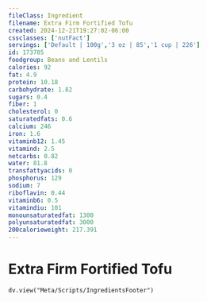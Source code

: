 ```yaml
---
fileClass: Ingredient
filename: Extra Firm Fortified Tofu
created: 2024-12-21T19:27:02-06:00
cssclasses: ['nutFact']
servings: ['Default | 100g','3 oz | 85','1 cup | 226']
id: 173785
foodgroup: Beans and Lentils
calories: 92
fat: 4.9
protein: 10.18
carbohydrate: 1.82
sugars: 0.4
fiber: 1
cholesterol: 0
saturatedfats: 0.6
calcium: 246
iron: 1.6
vitaminb12: 1.45
vitamind: 2.5
netcarbs: 0.82
water: 81.8
transfattyacids: 0
phosphorus: 129
sodium: 7
riboflavin: 0.44
vitaminb6: 0.5
vitamindiu: 101
monounsaturatedfat: 1300
polyunsaturatedfat: 3000
200calorieweight: 217.391
---
```


# Extra Firm Fortified Tofu

```dataviewjs
dv.view("Meta/Scripts/IngredientsFooter")
```